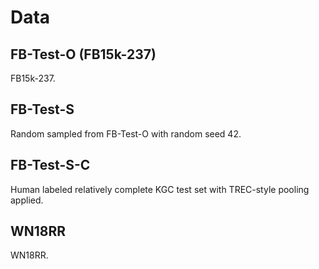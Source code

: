 # Data

## FB-Test-O (FB15k-237)
FB15k-237.

## FB-Test-S
Random sampled from FB-Test-O with random seed 42.

## FB-Test-S-C
Human labeled relatively complete KGC test set with TREC-style pooling applied.

## WN18RR
WN18RR.
